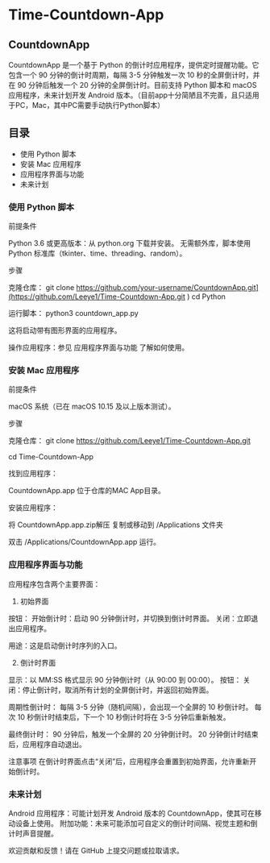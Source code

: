 # Time-Countdown-App
## CountdownApp
CountdownApp 是一个基于 Python 的倒计时应用程序，提供定时提醒功能。它包含一个 90 分钟的倒计时周期，每隔 3-5 分钟触发一次 10 秒的全屏倒计时，并在 90 分钟后触发一个 20 分钟的全屏倒计时。目前支持 Python 脚本和 macOS 应用程序，未来计划开发 Android 版本。（目前app十分简陋且不完善，且只适用于PC，Mac，其中PC需要手动执行Python脚本）
## 目录

- 使用 Python 脚本
- 安装 Mac 应用程序
- 应用程序界面与功能
- 未来计划

### 使用 Python 脚本
前提条件

Python 3.6 或更高版本：从 python.org 下载并安装。
无需额外库，脚本使用 Python 标准库（tkinter、time、threading、random）。

步骤

克隆仓库：
git clone https://github.com/your-username/CountdownApp.git](https://github.com/Leeye1/Time-Countdown-App.git
)
cd Python

运行脚本：
python3 countdown_app.py

这将启动带有图形界面的应用程序。

操作应用程序：参见 应用程序界面与功能 了解如何使用。


### 安装 Mac 应用程序
前提条件

macOS 系统（已在 macOS 10.15 及以上版本测试）。

步骤

克隆仓库：
git clone https://github.com/Leeye1/Time-Countdown-App.git

cd Time-Countdown-App


找到应用程序：

CountdownApp.app 位于仓库的MAC App目录。

安装应用程序：

将 CountdownApp.app.zip解压 复制或移动到 /Applications 文件夹

双击 /Applications/CountdownApp.app 运行。


### 应用程序界面与功能
应用程序包含两个主要界面：
1. 初始界面

按钮：
开始倒计时：启动 90 分钟倒计时，并切换到倒计时界面。
关闭：立即退出应用程序。


用途：这是启动倒计时序列的入口。

2. 倒计时界面

显示：以 MM:SS 格式显示 90 分钟倒计时（从 90:00 到 00:00）。
按钮：
关闭：停止倒计时，取消所有计划的全屏倒计时，并返回初始界面。


周期性倒计时：
每隔 3-5 分钟（随机间隔），会出现一个全屏的 10 秒倒计时。
每次 10 秒倒计时结束后，下一个 10 秒倒计时将在 3-5 分钟后重新触发。


最终倒计时：
90 分钟后，触发一个全屏的 20 分钟倒计时。
20 分钟倒计时结束后，应用程序自动退出。



注意事项
在倒计时界面点击“关闭”后，应用程序会重置到初始界面，允许重新开始倒计时。

### 未来计划

Android 应用程序：可能计划开发 Android 版本的 CountdownApp，使其可在移动设备上使用。
附加功能：未来可能添加可自定义的倒计时间隔、视觉主题和倒计时声音提醒。


欢迎贡献和反馈！请在 GitHub 上提交问题或拉取请求。
